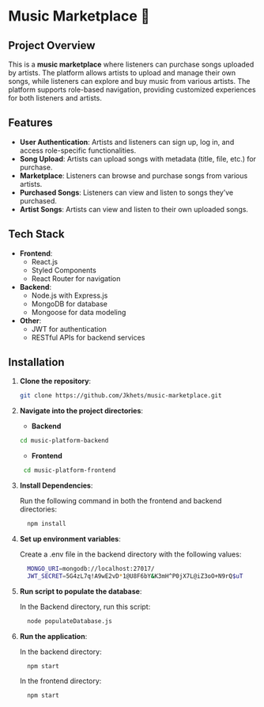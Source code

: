 # Music Marketplace 🎵

## Project Overview

This is a **music marketplace** where listeners can purchase songs uploaded by artists. The platform allows artists to upload and manage their own songs, while listeners can explore and buy music from various artists. The platform supports role-based navigation, providing customized experiences for both listeners and artists.

## Features

- **User Authentication**: Artists and listeners can sign up, log in, and access role-specific functionalities.
- **Song Upload**: Artists can upload songs with metadata (title, file, etc.) for purchase.
- **Marketplace**: Listeners can browse and purchase songs from various artists.
- **Purchased Songs**: Listeners can view and listen to songs they’ve purchased.
- **Artist Songs**: Artists can view and listen to their own uploaded songs.

## Tech Stack

- **Frontend**:
  - React.js
  - Styled Components
  - React Router for navigation
- **Backend**:
  - Node.js with Express.js
  - MongoDB for database
  - Mongoose for data modeling
- **Other**:
  - JWT for authentication
  - RESTful APIs for backend services


 ## Installation

1. **Clone the repository**:

   ```bash
   git clone https://github.com/Jkhets/music-marketplace.git
   ```

2. **Navigate into the project directories**:

   - **Backend**

   ```bash
   cd music-platform-backend
   ```
   - **Frontend**

    ```bash
     cd music-platform-frontend
    ```

3. **Install Dependencies**:
   
   Run the following command in both the frontend and backend directories:

   ```bash
     npm install
   ```

4. **Set up environment variables**:
   
   Create a .env file in the backend directory with the following values:
   
   ```bash
     MONGO_URI=mongodb://localhost:27017/
     JWT_SECRET=5G4zL7q!A9wE2vD*1@U8F6bY&K3mH^P0jX7L@iZ3oO+N9rQ$uT
   ```

6. **Run script to populate the database**:
   
   In the Backend directory, run this script:
   
   ```bash
     node populateDatabase.js
   ```

7. **Run the application**:

   In the backend directory:
   
   ```bash
     npm start
   ```
   In the frontend directory:
   
   ```bash
     npm start
   ```
   

   
